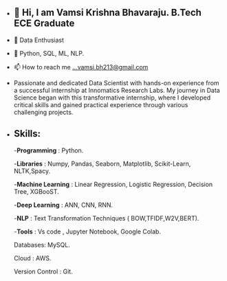 - ## 👋 Hi, I am Vamsi Krishna Bhavaraju. B.Tech ECE Graduate 
- 👀 Data Enthusiast
- 🌱 Python, SQL, ML, NLP.
- 📫 How to reach me ...vamsi.bh213@gmail.com
- Passionate and dedicated Data Scientist with hands-on experience from a successful internship at Innomatics Research Labs. My journey in Data Science began with this transformative 
  internship, where I developed critical skills and gained practical experience through various challenging projects.
- ## Skills:
  -**Programming** : Python.
   
  -**Libraries** : Numpy, Pandas, Seaborn, Matplotlib, Scikit-Learn, NLTK,Spacy.
  
  -**Machine Learning** : Linear Regression, Logistic Regression, Decision Tree, XGBooST.
  
  -**Deep Learning** : ANN, CNN, RNN.
  
  -**NLP** : Text Transformation Techniques ( BOW,TFIDF,W2V,BERT).
  
  -**Tools** : Vs code , Jupyter Notebook, Google Colab.
  
  Databases: MySQL.
  
  Cloud : AWS.
  
  Version Control : Git.

<!---
vamsi213/vamsi213 is a ✨ special ✨ repository because its `README.md` (this file) appears on your GitHub profile.
You can click the Preview link to take a look at your changes.
--->
